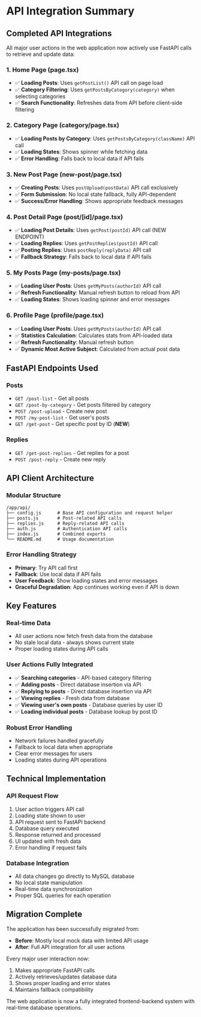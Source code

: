 # API Integration Summary

## Completed API Integrations

All major user actions in the web application now actively use FastAPI calls to retrieve and update data:

### 1. **Home Page (page.tsx)**
- ✅ **Loading Posts**: Uses `getPostList()` API call on page load
- ✅ **Category Filtering**: Uses `getPostsByCategory(category)` when selecting categories
- ✅ **Search Functionality**: Refreshes data from API before client-side filtering

### 2. **Category Page (category/page.tsx)**
- ✅ **Loading Posts by Category**: Uses `getPostsByCategory(className)` API call
- ✅ **Loading States**: Shows spinner while fetching data
- ✅ **Error Handling**: Falls back to local data if API fails

### 3. **New Post Page (new-post/page.tsx)**
- ✅ **Creating Posts**: Uses `postUpload(postData)` API call exclusively
- ✅ **Form Submission**: No local state fallback, fully API-dependent
- ✅ **Success/Error Handling**: Shows appropriate feedback messages

### 4. **Post Detail Page (post/[id]/page.tsx)**
- ✅ **Loading Post Details**: Uses `getPost(postId)` API call (NEW ENDPOINT)
- ✅ **Loading Replies**: Uses `getPostReplies(postId)` API call  
- ✅ **Posting Replies**: Uses `postReply(replyData)` API call
- ✅ **Fallback Strategy**: Falls back to local data if API fails

### 5. **My Posts Page (my-posts/page.tsx)**
- ✅ **Loading User Posts**: Uses `getMyPosts(authorId)` API call
- ✅ **Refresh Functionality**: Manual refresh button to reload from API
- ✅ **Loading States**: Shows loading spinner and error messages

### 6. **Profile Page (profile/page.tsx)**
- ✅ **Loading User Posts**: Uses `getMyPosts(authorId)` API call
- ✅ **Statistics Calculation**: Calculates stats from API-loaded data
- ✅ **Refresh Functionality**: Manual refresh button
- ✅ **Dynamic Most Active Subject**: Calculated from actual post data

## FastAPI Endpoints Used

### Posts
- `GET /post-list` - Get all posts
- `GET /post-by-category` - Get posts filtered by category  
- `POST /post-upload` - Create new post
- `POST /my-post-list` - Get user's posts
- `GET /get-post` - Get specific post by ID (**NEW**)

### Replies
- `GET /get-post-replies` - Get replies for a post
- `POST /post-reply` - Create new reply

## API Client Architecture

### Modular Structure
```
/app/api/
├── config.js      # Base API configuration and request helper
├── posts.js       # Post-related API calls
├── replies.js     # Reply-related API calls  
├── auth.js        # Authentication API calls
├── index.js       # Combined exports
└── README.md      # Usage documentation
```

### Error Handling Strategy
- **Primary**: Try API call first
- **Fallback**: Use local data if API fails
- **User Feedback**: Show loading states and error messages
- **Graceful Degradation**: App continues working even if API is down

## Key Features

### Real-time Data
- All user actions now fetch fresh data from the database
- No stale local data - always shows current state
- Proper loading states during API calls

### User Actions Fully Integrated
- ✅ **Searching categories** - API-based category filtering
- ✅ **Adding posts** - Direct database insertion via API
- ✅ **Replying to posts** - Direct database insertion via API  
- ✅ **Viewing replies** - Fresh data from database
- ✅ **Viewing user's own posts** - Database queries by user ID
- ✅ **Loading individual posts** - Database lookup by post ID

### Robust Error Handling
- Network failures handled gracefully
- Fallback to local data when appropriate
- Clear error messages for users
- Loading states during API operations

## Technical Implementation

### API Request Flow
1. User action triggers API call
2. Loading state shown to user
3. API request sent to FastAPI backend
4. Database query executed
5. Response returned and processed
6. UI updated with fresh data
7. Error handling if request fails

### Database Integration
- All data changes go directly to MySQL database
- No local state manipulation
- Real-time data synchronization
- Proper SQL queries for each operation

## Migration Complete

The application has been successfully migrated from:
- **Before**: Mostly local mock data with limited API usage
- **After**: Full API integration for all user actions

Every major user interaction now:
1. Makes appropriate FastAPI calls
2. Actively retrieves/updates database data  
3. Shows proper loading and error states
4. Maintains fallback compatibility

The web application is now a fully integrated frontend-backend system with real-time database operations.
